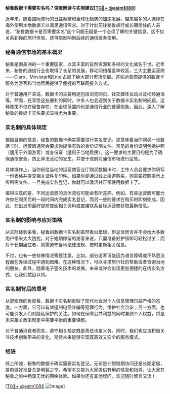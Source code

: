 **秘鲁数据卡需要实名吗？深度解读与实用建议[[TG💪+ @esim1088](https://t.me/s/esim1088)]**

近年来，随着国际旅行的日益频繁和全球化趋势的加速发展，越来越多的人选择在海外使用本地数据卡以满足通讯需求。对于计划前往秘鲁旅行或长期居住的人来说，“秘鲁数据卡是否需要实名”这个问题无疑是一个必须了解的关键信息。这不仅关系到你的旅行体验，还可能影响到后续的通信服务使用。

### 秘鲁通信市场的基本概况

秘鲁是南美洲的一个重要国家，以其丰富的自然资源和多样的文化闻名于世。近年来，秘鲁的通信行业也取得了长足的发展，移动网络覆盖率较高，三大主要运营商——Claro、Movistar和Entel占据了绝大部分市场份额。这些运营商提供的数据卡服务为游客和当地居民提供了便捷的互联网接入方式。

对于普通用户来说，数据卡的主要用途包括浏览网页、社交媒体互动以及视频通话等。然而，在享受这些便利的同时，许多人也会遇到关于数据卡实名制的问题。这种政策不仅在秘鲁存在，在全球范围内也是通信行业的普遍现象。因此，深入了解秘鲁的数据卡实名要求显得尤为重要。

### 实名制的具体规定

根据目前的信息，秘鲁的数据卡确实需要进行实名登记。这意味着当你购买一张数据卡时，运营商通常会要求你提供有效的身份证明文件。常见的身份证明包括护照（适用于外国游客）或身份证（适用于当地居民）。这一要求的主要目的是为了确保通信安全，防止非法活动的发生，并便于政府对通信市场进行监管。

具体操作上，当你前往当地的运营商营业厅购买数据卡时，工作人员会要求你填写一份表格并提交相关证件复印件。如果你是通过线上渠道购买，则需要按照提示上传所需文件。一旦完成实名登记，你就可以激活并正常使用数据卡了。

值得注意的是，不同运营商的具体流程可能会有所差异。例如，有些运营商可能允许你在购买后的一段时间内完成实名登记，而另一些则要求在购买时即刻完成。因此，在出发前最好提前查阅相关资料或直接联系目标运营商获取最新信息。

### 实名制的影响与应对策略

从实际体验来看，秘鲁的数据卡实名制虽然看似繁琐，但总体而言并不会给大多数用户带来太大困扰。对于短期停留的游客来说，只需准备好护照即可轻松过关；而对于长期居住者，则需遵守当地法律法规，按时更新相关信息。

不过，也有一些特殊情况需要注意。比如，部分游客可能因为语言障碍或不熟悉流程而在办理过程中遇到困难。在这种情况下，可以寻求旅行社的帮助或者咨询当地的朋友。此外，随着电子签名技术的发展，未来或许会出现更加便捷的在线实名方式，让我们拭目以待。

### 实名制背后的思考

从更宏观的角度看，数据卡实名制反映了现代社会对个人信息管理日益严格的态度。一方面，它可以有效遏制电信诈骗等犯罪行为，维护社会治安；另一方面，也可能引发人们对隐私保护的关注。如何在保障公共利益的同时兼顾个人权益，将是未来相关政策制定中需要平衡的重要课题。

对于普通消费者而言，遵守相关规定既是责任也是义务。同时，我们也应该积极关注技术创新带来的变化，期待未来能够实现既高效又安全的服务模式。

### 结语

综上所述，秘鲁的数据卡确实需要实名登记。无论是计划短期访问还是长期定居，提前做好准备总是明智之举。希望本文能为大家提供有用的信息和指导，让大家在秘鲁之旅中畅享无忧的网络体验。如果你还有其他疑问，欢迎随时留言交流！

[[TG💪+ @esim1088](https://t.me/s/esim1088) ![Image](https://i.postimg.cc/4NQfJmqS/Snipaste-2025-05-13-00-14-12.png)]
